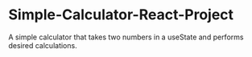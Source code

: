 # Simple-Calculator-React-Project
A simple calculator that takes two numbers in a useState and performs desired calculations.
